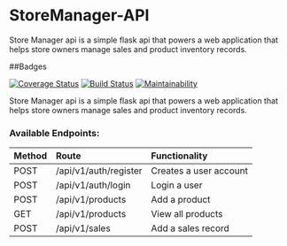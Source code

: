 # StoreManager-API
Store Manager api is a simple flask api that powers  a web application that helps store owners manage sales and product inventory records.

##Badges

[![Coverage Status](https://coveralls.io/repos/github/KOKULEBA/StoreManager-API/badge.svg?branch=develop)](https://coveralls.io/github/KOKULEBA/StoreManager-API?branch=develop)
[![Build Status](https://travis-ci.org/KOKULEBA/StoreManager-API.svg?branch=develop)](https://travis-ci.org/KOKULEBA/StoreManager-API)
[![Maintainability](https://api.codeclimate.com/v1/badges/99eca7f702122678178d/maintainability)](https://codeclimate.com/github/KOKULEBA/StoreManager-API/maintainability)

Store Manager api is a simple flask api that powers  a web application that helps store owners manage sales and product inventory records.
### Available Endpoints:
|  Method |  Route |  Functionality |
| :---         |     :---       |          :--- |
| POST   | /api/v1/auth/register     | Creates a user account    |
| POST     | /api/v1/auth/login      | Login a user      |
| POST     | /api/v1/products        | Add a product      |
| GET     | /api/v1/products       | View all products     |
| POST     | /api/v1/sales        | Add a sales record      |


